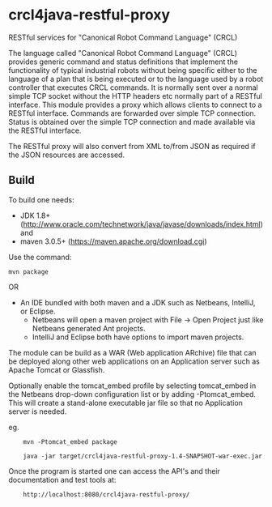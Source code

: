 # crcl4java-restful-proxy
RESTful services for  "Canonical Robot Command Language" (CRCL)

The language called "Canonical Robot Command Language" (CRCL) provides generic command and status definitions that implement the functionality of typical industrial robots without being specific either to the language of a plan that is being executed or to the language used by a robot controller that executes CRCL commands. It is normally sent over a normal simple
TCP socket without the HTTP headers etc normally part of a RESTful interface.
This module provides a proxy which allows clients to connect to a RESTful interface.
Commands are forwarded over simple TCP connection. Status is obtained over the simple
TCP connection and made available via the RESTful interface.

The RESTful proxy will also convert from XML to/from JSON as required if the 
JSON resources are accessed.



Build
-----


To build one needs:
  * JDK 1.8+ (http://www.oracle.com/technetwork/java/javase/downloads/index.html)  and
  * maven 3.0.5+ (https://maven.apache.org/download.cgi) 
  
Use the command:

    mvn package 

    
OR 

  * An IDE bundled with both maven and a JDK such as Netbeans, IntelliJ, or Eclipse.
      * Netbeans will open a maven project with File -> Open Project just like Netbeans generated Ant projects.
      * IntelliJ and Eclipse both have options to import maven projects.


The module can be build as a WAR (Web application ARchive) file that can be
deployed along other web applications on an Application server such as Apache Tomcat 
or Glassfish.

Optionally enable the tomcat_embed profile  by selecting tomcat_embed in the Netbeans
drop-down configuration list or by adding -Ptomcat_embed. This will create a stand-alone
executable jar file so that no Application server is needed.

eg. 

        mvn -Ptomcat_embed package

        java -jar target/crcl4java-restful-proxy-1.4-SNAPSHOT-war-exec.jar 


Once the program is started one can access the API's and their documentation 
and test tools at:

        http://localhost:8080/crcl4java-restful-proxy/



